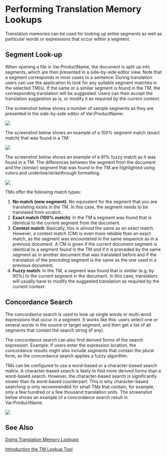 Performing Translation Memory Lookups
=====
Translation memories can be used for looking up entire segments as well as particular words or expressions that occur within a segment.

Segment Look-up
----
When opening a file in Var:ProductName, the document is split up into segments, which are then presented in a side-by-side editor view. Note that a segment corresponds in most cases to a sentence. During translation users can use the application to look for any suitable segment matches in the selected TM(s). If the same or a similar segment is found in the TM, the corresponding translation will be suggested. Users can then accept the translation suggestion as is, or modify it as required by the current context.

The screenshot below shows a number of sample segments as they are presented in the side-by-side editor of Var:ProductName:

<img style="display:block; " src="images/SideBySide.jpg"/>

The screenshot below shows an example of a 100% segment match (exact match) that was found in a TM:

<img style="display:block; " src="images/ExactMatch.jpg"/>

The screenshot below shows an example of a 91% fuzzy match as it was found in a TM. The differences between the segment from the document and the (similar) segment that was found in the TM are highlighted using colors and underline/strikethrough formatting.

<img style="display:block; " src="images/FuzzyMatch.jpg"/>

TMs offer the following match types:

1. **No match (new segment)**: No equivalent for the segment that you are translating exists in the TM. In this case, the segment needs to be translated from scratch.
2. **Exact match (100% match)**: In the TM a segment was found that is identical to the current segment from the document.
3. **Context match**: Basically, this is almost the same as an exact match. However, a context match (CM) is even more reliable than an exact match, as the segment was encountered in the same sequence as in a previous document. A CM is given if the current document segment is identical to a segment found in the TM and if it is preceded by the same segment as in another document that was translated before and if the translation of the preceding segment is the same as the one used in a previous document.
4. **Fuzzy match**: In the TM, a segment was found that is similar (e.g. by 90%) to the current segment in the document. In this case, translators will usually have to modify the suggested translation as required by the current context.

Concordance Search
-----
The concordance search is used to look up single words or multi-word expressions that occur in a segment. It works like this: users select one or several words in the source or target segment, and then get a list of all segments that contain the search string (if any). 

The concordance search can also find derived forms of the search expression. Example: If users enter the expression location, the concordance results might also include segments that contain the plural form, as the concordance search applies a fuzzy algorithm. 

TMs can be configured to use a word-based or a character-based search matrix. A character-based search is likely to find more derived forms than a word-based search. However, the character-based search is significantly slower than its word-based counterpart. This is why character-based searching is only recommended for small TMs that contain, for example, only a few hundred or a few thousand translation units. The screenshot below shows an example of a concordance search result in Var:ProductName:

<img style="display:block; " src="images/ConcordanceResult.jpg"/>

See Also
-----
[Doing Translation Memory Lookups](doing_translation_memory_lookups.md)

[Introduction the TM Lookup Tool](introduction_to_the_tm_lookup_tool.md)

